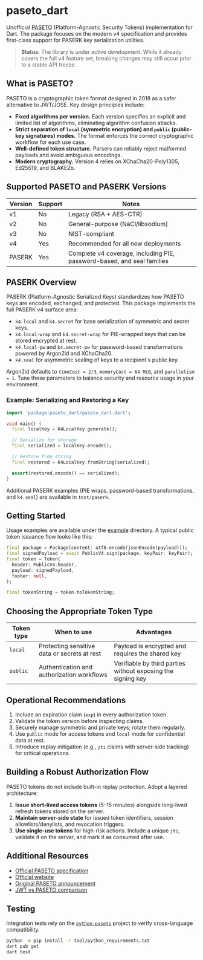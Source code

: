 # paseto_dart

Unofficial [PASETO](https://paseto.io) (Platform-Agnostic Security Tokens) implementation for Dart. The package focuses on the modern v4 specification and provides first-class support for PASERK key serialization utilities.

> **Status:** The library is under active development. While it already covers the full v4 feature set, breaking changes may still occur prior to a stable API freeze.

## What is PASETO?

PASETO is a cryptographic token format designed in 2018 as a safer alternative to JWT/JOSE. Key design principles include:

- **Fixed algorithms per version.** Each version specifies an explicit and limited list of algorithms, eliminating algorithm confusion attacks.
- **Strict separation of `local` (symmetric encryption) and `public` (public-key signatures) modes.** The format enforces the correct cryptographic workflow for each use case.
- **Well-defined token structure.** Parsers can reliably reject malformed payloads and avoid ambiguous encodings.
- **Modern cryptography.** Version 4 relies on XChaCha20-Poly1305, Ed25519, and BLAKE2b.

## Supported PASETO and PASERK Versions

| Version | Support | Notes |
|---------|---------|-------|
| v1      | No      | Legacy (RSA + AES-CTR) |
| v2      | No      | General-purpose (NaCl/libsodium) |
| v3      | No      | NIST-compliant |
| v4      | Yes     | Recommended for all new deployments |
| PASERK  | Yes     | Complete v4 coverage, including PIE, password-based, and seal families |

## PASERK Overview

PASERK (Platform-Agnostic Serialized Keys) standardizes how PASETO keys are encoded, exchanged, and protected. This package implements the full PASERK v4 surface area:

- `k4.local` and `k4.secret` for base serialization of symmetric and secret keys.
- `k4.local-wrap` and `k4.secret-wrap` for PIE-wrapped keys that can be stored encrypted at rest.
- `k4.local-pw` and `k4.secret-pw` for password-based transformations powered by Argon2id and XChaCha20.
- `k4.seal` for asymmetric sealing of keys to a recipient's public key.

Argon2id defaults to `timeCost = 2/3`, `memoryCost = 64 MiB`, and `parallelism = 1`. Tune these parameters to balance security and resource usage in your environment.

### Example: Serializing and Restoring a Key

```dart
import 'package:paseto_dart/paseto_dart.dart';

void main() {
  final localKey = K4LocalKey.generate();

  // Serialize for storage
  final serialized = localKey.encode();

  // Restore from string
  final restored = K4LocalKey.fromString(serialized);

  assert(restored.encode() == serialized);
}
```

Additional PASERK examples (PIE wraps, password-based transformations, and `k4.seal`) are available in `test/paserk`.

## Getting Started

Usage examples are available under the [example](example) directory. A typical public token issuance flow looks like this:

```dart
final package = Package(content: utf8.encode(jsonEncode(payload)));
final signedPayload = await PublicV4.sign(package, keyPair: keyPair);
final token = Token(
  header: PublicV4.header,
  payload: signedPayload,
  footer: null,
);

final tokenString = token.toTokenString;
```

## Choosing the Appropriate Token Type

| Token type | When to use | Advantages |
|------------|-------------|------------|
| `local`    | Protecting sensitive data or secrets at rest | Payload is encrypted and requires the shared key |
| `public`   | Authentication and authorization workflows | Verifiable by third parties without exposing the signing key |

## Operational Recommendations

1. Include an expiration claim (`exp`) in every authorization token.
2. Validate the token version before inspecting claims.
3. Securely manage symmetric and private keys; rotate them regularly.
4. Use `public` mode for access tokens and `local` mode for confidential data at rest.
5. Introduce replay mitigation (e.g., `jti` claims with server-side tracking) for critical operations.

## Building a Robust Authorization Flow

PASETO tokens do not include built-in replay protection. Adopt a layered architecture:

1. **Issue short-lived access tokens** (5–15 minutes) alongside long-lived refresh tokens stored on the server.
2. **Maintain server-side state** for issued token identifiers, session allowlists/denylists, and revocation triggers.
3. **Use single-use tokens** for high-risk actions. Include a unique `jti`, validate it on the server, and mark it as consumed after use.

## Additional Resources

- [Official PASETO specification](https://github.com/paseto-standard/paseto-spec)
- [Official website](https://paseto.io/)
- [Original PASETO announcement](https://paragonie.com/blog/2018/03/paseto-platform-agnostic-security-tokens-is-secure-alternative-jose-standards-jwt-etc)
- [JWT vs PASETO comparison](https://developer.okta.com/blog/2019/10/17/a-thorough-introduction-to-paseto)

## Testing

Integration tests rely on the [`python-paseto`](https://github.com/purificant/python-paseto) project to verify cross-language compatibility.

```bash
python -m pip install -r tool/python_requirements.txt
dart pub get
dart test
```

